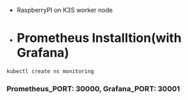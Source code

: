 - RaspberryPI on K3S worker node
+ # Prometheus Installtion(with Grafana)
```
kubectl create ns monitoring
```

### Prometheus_PORT: 30000, Grafana_PORT: 30001
